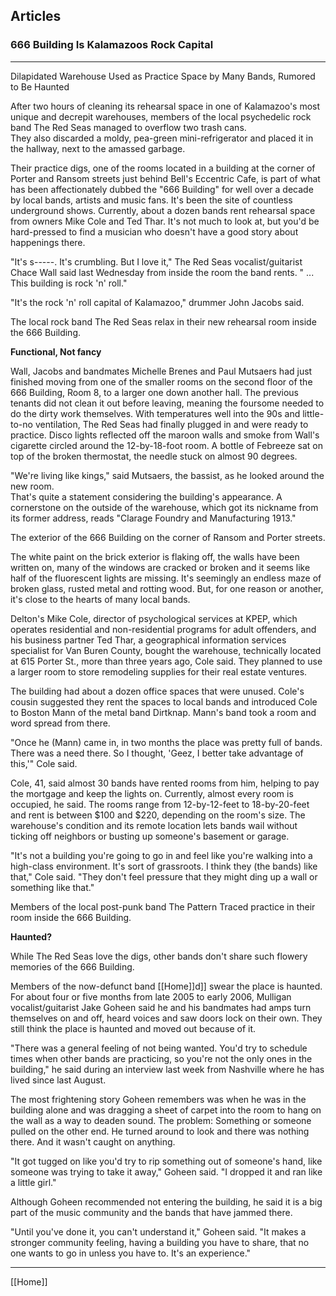 ## Articles

### 666 Building Is Kalamazoos Rock Capital

---

Dilapidated Warehouse Used as Practice Space by Many Bands, Rumored to Be Haunted

After two hours of cleaning its rehearsal space in one of Kalamazoo's most unique and decrepit warehouses, members of the local psychedelic rock band The Red Seas managed to overflow two trash cans.  
They also discarded a moldy, pea-green mini-refrigerator and placed it in the hallway, next to the amassed garbage.

Their practice digs, one of the rooms located in a building at the corner of Porter and Ransom streets just behind Bell's Eccentric Cafe, is part of what has been affectionately dubbed the "666 Building" for well over a decade by local bands, artists and music fans. It's been the site of countless underground shows. Currently, about a dozen bands rent rehearsal space from owners Mike Cole and Ted Thar. It's not much to look at, but you'd be hard-pressed to find a musician who doesn't have a good story about happenings there.

"It's s-----. It's crumbling. But I love it," The Red Seas vocalist/guitarist Chace Wall said last Wednesday from inside the room the band rents. " ... This building is rock 'n' roll."

"It's the rock 'n' roll capital of Kalamazoo," drummer John Jacobs said.

The local rock band The Red Seas relax in their new rehearsal room inside the 666 Building.

**Functional, Not fancy**

Wall, Jacobs and bandmates Michelle Brenes and Paul Mutsaers had just finished moving from one of the smaller rooms on the second floor of the 666 Building, Room 8, to a larger one down another hall. The previous tenants did not clean it out before leaving, meaning the foursome needed to do the dirty work themselves. With temperatures well into the 90s and little-to-no ventilation, The Red Seas had finally plugged in and were ready to practice. Disco lights reflected off the maroon walls and smoke from Wall's cigarette circled around the 12-by-18-foot room. A bottle of Febreeze sat on top of the broken thermostat, the needle stuck on almost 90 degrees.

"We're living like kings," said Mutsaers, the bassist, as he looked around the new room.  
That's quite a statement considering the building's appearance. A cornerstone on the outside of the warehouse, which got its nickname from its former address, reads "Clarage Foundry and Manufacturing 1913."

The exterior of the 666 Building on the corner of Ransom and Porter streets.

The white paint on the brick exterior is flaking off, the walls have been written on, many of the windows are cracked or broken and it seems like half of the fluorescent lights are missing. It's seemingly an endless maze of broken glass, rusted metal and rotting wood. But, for one reason or another, it's close to the hearts of many local bands.

Delton's Mike Cole, director of psychological services at KPEP, which operates residential and non-residential programs for adult offenders, and his business partner Ted Thar, a geographical information services specialist for Van Buren County, bought the warehouse, technically located at 615 Porter St., more than three years ago, Cole said. They planned to use a larger room to store remodeling supplies for their real estate ventures.

The building had about a dozen office spaces that were unused. Cole's cousin suggested they rent the spaces to local bands and introduced Cole to Boston Mann of the metal band Dirtknap. Mann's band took a room and word spread from there.

"Once he (Mann) came in, in two months the place was pretty full of bands. There was a need there. So I thought, 'Geez, I better take advantage of this,'" Cole said.

Cole, 41, said almost 30 bands have rented rooms from him, helping to pay the mortgage and keep the lights on. Currently, almost every room is occupied, he said. The rooms range from 12-by-12-feet to 18-by-20-feet and rent is between $100 and $220, depending on the room's size. The warehouse's condition and its remote location lets bands wail without ticking off neighbors or busting up someone's basement or garage.

"It's not a building you're going to go in and feel like you're walking into a high-class environment. It's sort of grassroots. I think they (the bands) like that," Cole said. "They don't feel pressure that they might ding up a wall or something like that."

Members of the local post-punk band The Pattern Traced practice in their room inside the 666 Building.

**Haunted?**

While The Red Seas love the digs, other bands don't share such flowery memories of the 666 Building.

Members of the now-defunct band [[Home]]d]] swear the place is haunted. For about four or five months from late 2005 to early 2006, Mulligan vocalist/guitarist Jake Goheen said he and his bandmates had amps turn themselves on and off, heard voices and saw doors lock on their own. They still think the place is haunted and moved out because of it.

"There was a general feeling of not being wanted. You'd try to schedule times when other bands are practicing, so you're not the only ones in the building," he said during an interview last week from Nashville where he has lived since last August.

The most frightening story Goheen remembers was when he was in the building alone and was dragging a sheet of carpet into the room to hang on the wall as a way to deaden sound. The problem: Something or someone pulled on the other end. He turned around to look and there was nothing there. And it wasn't caught on anything.

"It got tugged on like you'd try to rip something out of someone's hand, like someone was trying to take it away," Goheen said. "I dropped it and ran like a little girl."

Although Goheen recommended not entering the building, he said it is a big part of the music community and the bands that have jammed there.

"Until you've done it, you can't understand it," Goheen said. "It makes a stronger community feeling, having a building you have to share, that no one wants to go in unless you have to. It's an experience."

---

[[Home]]